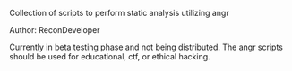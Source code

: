 Collection of scripts to perform static analysis utilizing angr

Author: ReconDeveloper

Currently in beta testing phase and not being distributed. The angr scripts should be used for educational, ctf, or ethical hacking.
